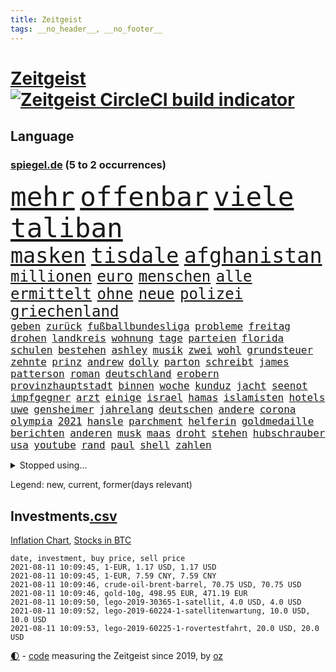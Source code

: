 ```yaml
---
title: Zeitgeist
tags: __no_header__, __no_footer__
---
```


# [Zeitgeist](https://oliz.io/zeitgeist/) [![Zeitgeist CircleCI build indicator](https://circleci.com/gh/ooz/zeitgeist.svg?style=shield)](https://circleci.com/gh/ooz/zeitgeist)

## Language

<h3><a href="https://www.spiegel.de" target="_blank">spiegel.de</a> (5 to 2 occurrences)</h3>
<p style="font-family:monospace">
<span style="font-size:32pt"><a href="news_links.html#mehr" class="current">mehr</a></span>
<span style="font-size:32pt"><a href="news_links.html#offenbar" class="current">offenbar</a></span>
<span style="font-size:32pt"><a href="news_links.html#viele" class="current">viele</a></span>
<span style="font-size:32pt"><a href="news_links.html#taliban" class="current">taliban</a></span>
<br>
<span style="font-size:25pt"><a href="news_links.html#masken" class="current">masken</a></span>
<span style="font-size:25pt"><a href="news_links.html#tisdale" class="new">tisdale</a></span>
<span style="font-size:25pt"><a href="news_links.html#afghanistan" class="current">afghanistan</a></span>
<br>
<span style="font-size:18pt"><a href="news_links.html#millionen" class="current">millionen</a></span>
<span style="font-size:18pt"><a href="news_links.html#euro" class="current">euro</a></span>
<span style="font-size:18pt"><a href="news_links.html#menschen" class="current">menschen</a></span>
<span style="font-size:18pt"><a href="news_links.html#alle" class="current">alle</a></span>
<span style="font-size:18pt"><a href="news_links.html#ermittelt" class="current">ermittelt</a></span>
<span style="font-size:18pt"><a href="news_links.html#ohne" class="current">ohne</a></span>
<span style="font-size:18pt"><a href="news_links.html#neue" class="current">neue</a></span>
<span style="font-size:18pt"><a href="news_links.html#polizei" class="current">polizei</a></span>
<span style="font-size:18pt"><a href="news_links.html#griechenland" class="current">griechenland</a></span>
<br>
<span style="font-size:12pt"><a href="news_links.html#geben" class="current">geben</a></span>
<span style="font-size:12pt"><a href="news_links.html#zurück" class="current">zurück</a></span>
<span style="font-size:12pt"><a href="news_links.html#fußballbundesliga" class="current">fußballbundesliga</a></span>
<span style="font-size:12pt"><a href="news_links.html#probleme" class="current">probleme</a></span>
<span style="font-size:12pt"><a href="news_links.html#freitag" class="current">freitag</a></span>
<span style="font-size:12pt"><a href="news_links.html#drohen" class="current">drohen</a></span>
<span style="font-size:12pt"><a href="news_links.html#landkreis" class="current">landkreis</a></span>
<span style="font-size:12pt"><a href="news_links.html#wohnung" class="current">wohnung</a></span>
<span style="font-size:12pt"><a href="news_links.html#tage" class="current">tage</a></span>
<span style="font-size:12pt"><a href="news_links.html#parteien" class="current">parteien</a></span>
<span style="font-size:12pt"><a href="news_links.html#florida" class="current">florida</a></span>
<span style="font-size:12pt"><a href="news_links.html#schulen" class="current">schulen</a></span>
<span style="font-size:12pt"><a href="news_links.html#bestehen" class="current">bestehen</a></span>
<span style="font-size:12pt"><a href="news_links.html#ashley" class="current">ashley</a></span>
<span style="font-size:12pt"><a href="news_links.html#musik" class="current">musik</a></span>
<span style="font-size:12pt"><a href="news_links.html#zwei" class="current">zwei</a></span>
<span style="font-size:12pt"><a href="news_links.html#wohl" class="current">wohl</a></span>
<span style="font-size:12pt"><a href="news_links.html#grundsteuer" class="new">grundsteuer</a></span>
<span style="font-size:12pt"><a href="news_links.html#zehnte" class="current">zehnte</a></span>
<span style="font-size:12pt"><a href="news_links.html#prinz" class="current">prinz</a></span>
<span style="font-size:12pt"><a href="news_links.html#andrew" class="current">andrew</a></span>
<span style="font-size:12pt"><a href="news_links.html#dolly" class="new">dolly</a></span>
<span style="font-size:12pt"><a href="news_links.html#parton" class="new">parton</a></span>
<span style="font-size:12pt"><a href="news_links.html#schreibt" class="current">schreibt</a></span>
<span style="font-size:12pt"><a href="news_links.html#james" class="current">james</a></span>
<span style="font-size:12pt"><a href="news_links.html#patterson" class="new">patterson</a></span>
<span style="font-size:12pt"><a href="news_links.html#roman" class="current">roman</a></span>
<span style="font-size:12pt"><a href="news_links.html#deutschland" class="current">deutschland</a></span>
<span style="font-size:12pt"><a href="news_links.html#erobern" class="current">erobern</a></span>
<span style="font-size:12pt"><a href="news_links.html#provinzhauptstadt" class="new">provinzhauptstadt</a></span>
<span style="font-size:12pt"><a href="news_links.html#binnen" class="current">binnen</a></span>
<span style="font-size:12pt"><a href="news_links.html#woche" class="current">woche</a></span>
<span style="font-size:12pt"><a href="news_links.html#kunduz" class="new">kunduz</a></span>
<span style="font-size:12pt"><a href="news_links.html#jacht" class="current">jacht</a></span>
<span style="font-size:12pt"><a href="news_links.html#seenot" class="current">seenot</a></span>
<span style="font-size:12pt"><a href="news_links.html#impfgegner" class="current">impfgegner</a></span>
<span style="font-size:12pt"><a href="news_links.html#arzt" class="current">arzt</a></span>
<span style="font-size:12pt"><a href="news_links.html#einige" class="current">einige</a></span>
<span style="font-size:12pt"><a href="news_links.html#israel" class="current">israel</a></span>
<span style="font-size:12pt"><a href="news_links.html#hamas" class="current">hamas</a></span>
<span style="font-size:12pt"><a href="news_links.html#islamisten" class="current">islamisten</a></span>
<span style="font-size:12pt"><a href="news_links.html#hotels" class="current">hotels</a></span>
<span style="font-size:12pt"><a href="news_links.html#uwe" class="new">uwe</a></span>
<span style="font-size:12pt"><a href="news_links.html#gensheimer" class="new">gensheimer</a></span>
<span style="font-size:12pt"><a href="news_links.html#jahrelang" class="current">jahrelang</a></span>
<span style="font-size:12pt"><a href="news_links.html#deutschen" class="current">deutschen</a></span>
<span style="font-size:12pt"><a href="news_links.html#andere" class="current">andere</a></span>
<span style="font-size:12pt"><a href="news_links.html#corona" class="current">corona</a></span>
<span style="font-size:12pt"><a href="news_links.html#olympia" class="current">olympia</a></span>
<span style="font-size:12pt"><a href="news_links.html#2021" class="current">2021</a></span>
<span style="font-size:12pt"><a href="news_links.html#hansle" class="new">hansle</a></span>
<span style="font-size:12pt"><a href="news_links.html#parchment" class="new">parchment</a></span>
<span style="font-size:12pt"><a href="news_links.html#helferin" class="current">helferin</a></span>
<span style="font-size:12pt"><a href="news_links.html#goldmedaille" class="current">goldmedaille</a></span>
<span style="font-size:12pt"><a href="news_links.html#berichten" class="current">berichten</a></span>
<span style="font-size:12pt"><a href="news_links.html#anderen" class="current">anderen</a></span>
<span style="font-size:12pt"><a href="news_links.html#musk" class="current">musk</a></span>
<span style="font-size:12pt"><a href="news_links.html#maas" class="current">maas</a></span>
<span style="font-size:12pt"><a href="news_links.html#droht" class="current">droht</a></span>
<span style="font-size:12pt"><a href="news_links.html#stehen" class="current">stehen</a></span>
<span style="font-size:12pt"><a href="news_links.html#hubschrauber" class="current">hubschrauber</a></span>
<span style="font-size:12pt"><a href="news_links.html#usa" class="current">usa</a></span>
<span style="font-size:12pt"><a href="news_links.html#youtube" class="current">youtube</a></span>
<span style="font-size:12pt"><a href="news_links.html#rand" class="current">rand</a></span>
<span style="font-size:12pt"><a href="news_links.html#paul" class="current">paul</a></span>
<span style="font-size:12pt"><a href="news_links.html#shell" class="current">shell</a></span>
<span style="font-size:12pt"><a href="news_links.html#zahlen" class="current">zahlen</a></span>
</p>
<details>
<summary>Stopped using...</summary>
<p class="former" style="font-size:12pt">
eindrücke(295) inklusive(295) richterin(295) investieren(294) abends(293) aufmerksamkeit(293) entdeckung(293) fabrik(293) kurzem(293) paare(293) zweiter(293) beliebt(292) beobachten(292) bundeskanzler(292) bundesland(292) ignoriert(292) liefert(292) verhandelt(292) überwinden(292) and(291) bitte(291) cool(291) dach(291) harry(291) insekten(291) kennt(291) locker(291) mithilfe(291) schlimmer(291) verbands(291) 300(290) anne(290) ehemaliger(290) gebaut(290) hervor(290) humanitäre(290) kita(290) kritische(290) menge(290) positionen(290) sicherheitskräfte(290) teslachef(290) unterlagen(290) vorstellung(290) ärmere(290) überreste(290) abstimmen(289) ehren(289) elisabeth(289) gefasst(289) geliefert(289) innenstadt(289) kämpfte(289) maximal(289) nahverkehr(289) nominierung(289) rechtsextremen(289) usbürger(289) version(289) anerkannt(288) botschaften(288) coronaausbruch(288) einheit(288) einzig(288) emma(288) englische(288) erholung(288) ersatz(288) gefordert(288) gleichstellung(288) guterres(288) infrage(288) joshua(288) reduziert(288) reihe(288) rock(288) schülern(288) vorbereitet(288) 41(287) 79(287) büros(287) franziska(287) führerschein(287) gefechte(287) geglückt(287) geheimnis(287) giffey(287) hannover(287) hinterlassen(287) historisch(287) marija(287) mathias(287) rb(287) russischer(287) spdgesundheitsexperte(287) spielzeit(287) sprengstoff(287) stürmer(287) treffer(287) zurückgetreten(287) ausgewertet(286) ausgleich(286) aussieht(286) bekannte(286) bekannten(286) ecuador(286) einstellen(286) einzug(286) entwickelt(286) großteil(286) grünheide(286) kommunikation(286) kompliziert(286) mitte(286) nahen(286) paderborn(286) pflege(286) reise(286) solcher(286) spaniens(286) sv(286) verschärfung(286) website(286) 1945(285) 96(285) 98(285) ansatz(285) bestätigen(285) chris(285) fortschritt(285) freiburg(285) ganzes(285) haken(285) impfbereitschaft(285) seiten(285) steuert(285) strafstoß(285) super(285) wm(285) öffentlichkeit(285) angesteckt(284) aufgehoben(284) besucher(284) bloß(284) coronainfektion(284) erwartungen(284) gesundheitssystem(284) hai(284) haltung(284) heißen(284) messerattacke(284) nadal(284) namens(284) reform(284) regierungspartei(284) schwarzer(284) unbekannter(284) verbrechen(284) vertrauliche(284) überwunden(284) 30000(283) anstehenden(283) ansturm(283) dringend(283) endspiel(283) erinnern(283) gerufen(283) grün(283) gutachten(283) hund(283) inhaftiert(283) mitgeteilt(283) oberlandesgericht(283) preisen(283) rechtlich(283) sendet(283) taylor(283) 34(282) braunschweig(282) eishockey(282) kochinstituts(282) matteo(282) nürnberg(282) radikal(282) reißt(282) stanley(282) strecke(282) teilgenommen(282) ton(282) vergangenheit(282) verzögern(282) wurzeln(282) übergang(282) besseren(281) bestes(281) bootsunglück(281) bot(281) fritz(281) generationen(281) korrekt(281) melanie(281) sichergestellt(281) unterliegt(281) virtuell(281) zuversichtlich(281) öl(281) flüchtlingen(280) kriterien(280) modell(280) nutzten(280) rechtspopulisten(280) roboter(280) saisonsieg(280) samuel(280) times(280) trainiert(280) ursprung(280) verdeutlicht(280) bewegen(279) einsetzen(279) elektrische(279) gesprengt(279) hob(279) kronprinz(279) löw(279) milde(279) mode(279) schwersten(279) siegen(279) vernachlässigt(279) verschwörungstheorien(279) zimmer(279) ansicht(278) befreien(278) bill(278) erfindung(278) island(278) libyen(278) metropolen(278) mutmaßlichem(278) präsidentin(278) stadtteil(278) therapie(278) triumph(278) vergessen(278) wirksam(278) band(277) drastisch(277) drastische(277) erlitt(277) französischen(277) königsfamilie(277) nordrheinwestfälischen(277) potenzial(277) steckte(277) ungewöhnliche(277) verhängnis(277) innenstädte(276) sinn(276) verbündete(276) berühmten(275) brauche(275) dämpfer(275) entsetzen(275) feind(275) leipzigs(275) platzen(275) schnitt(275) schäuble(275) can(274) euparlament(274) gedenkfeier(274) gemälde(274) gesamten(274) kanzlerkandidatur(274) langfristig(274) lädt(274) mahmoud(274) republik(274) schläft(274) virologen(274) bundesgesundheitsminister(273) gang(273) mohammed(273) neuauflage(273) sehnsucht(273) wiederholen(273) zurückhaltend(273) zuschauern(273) begriff(272) griechen(272) kindes(272) kinos(272) abkehr(271) beantworten(271) detail(271) geklagt(271) holocaust(271) klassiker(271) national(271) nordkoreas(271) reichlich(271) verschwiegen(271) ablehnung(270) belege(270) betrifft(270) bett(270) feld(270) jong(270) kehrte(270) konkrete(270) migration(270) möglicherweise(270) nah(270) spiegelleser(270) un(270) verschiedenen(270) wahrscheinlich(270) begründet(269) berater(269) bestand(269) rekordsumme(269) verwandelt(269) überraschen(269) 28(268) auktion(268) erfüllen(268) fach(268) namhafte(268) samstagmorgen(268) sicheren(268) solange(268) tiefen(268) unabhängig(268) verschwörung(268) verwickelt(268) zulässig(268) öffentliche(268) artikel(267) autobranche(267) dran(267) fan(267) homosexuellen(267) klarer(267) amerikas(266) aufgestellt(266) balance(266) bezeichnete(266) familienberater(266) hürde(266) premierministers(266) umweltbundesamt(266) defensive(265) frisch(265) infektionsgeschehen(265) verhandeln(265) aufschub(264) hängt(264) indirekt(264) kassen(264) mitfavorit(264) motive(264) schulschließungen(264) wählte(264) ecke(263) hessischen(263) konzentrationslager(263) le(263) netflixserie(263) polizistin(263) unzufrieden(263) gekämpft(262) rentner(262) schockiert(262) schulpolitik(262) sicherheitsbedenken(262) spitzenreiter(262) unterm(262) astronauten(261) bagdad(261) fußballem(261) landung(261) mühe(261) sinkende(261) strenger(261) versammlungen(261) chats(260) km/h(260) korruptionsvorwürfen(260) neunjährige(260) regelung(260) ruhig(260) verfassungswidrig(260) verwendung(260) vorgeführt(260) zuspruch(260) alexandra(259) begrüßt(259) beweise(259) eigentor(259) flagge(259) gefällt(259) stahl(259) keeper(258) me(258) intensivmediziner(257) 140(256) wrack(256) ball(255) ministerien(255) möglichkeiten(255) 47(254) abgerissen(254) gesetzliche(254) neymar(254) vermieter(254) coronapatienten(253) initiativen(253) verfolger(253) 36(252) abermals(252) kindheit(252) schottische(252) torwart(251) blake(250) flughafens(250) mafia(250) vollem(250) bewegt(249) erhoffen(249) jadon(249) vizekanzler(249) zeigten(249) vergehen(248) wertvolle(248) beschlagnahmten(247) entwickler(247) persönliches(247) summen(247) katharina(246) schwört(246) staus(246) tyson(246) vorherrschaft(246) bewaffneten(245) mutation(245) vergabe(245) wiedergewählt(245) gedenkt(244) zeitung(244) klappt(243) sauer(243) erfolgreichen(242) frühe(242) soldat(242) günther(241) statue(241) trick(241) kanal(240) youtuber(240) erreger(239) tagsüber(239) dämpft(237) jederzeit(237) missbrauchskomplex(237) pentagon(237) voraussetzung(237) austragung(236) eingeräumt(235) empfinden(235) halbzeitpause(235) heizen(235) sauerland(235) turniers(235) baldige(234) dylan(234) italienischer(234) truppenabzug(233) verunglückte(233) äthiopiens(233) karlsruhe(232) paradies(232) ungewöhnlichen(232) drohne(231) ungleichheit(231) meisterschaft(230) schach(230) unicef(230) beach(229) janet(229) offener(229) yellen(229) zweck(229) lieferungen(228) psychischen(228) schnelltest(228) wmtitel(228) cambridge(227) ausgemacht(225) rolf(224) beerdigt(223) zocken(222) zusätzliche(222) 43jähriger(221) bösen(221) hinterbliebene(221) intern(220) dominik(219) elliot(219) herauszufinden(219) regelmäßig(219) erfüllung(218) loslegen(218) stromausfall(218) berühmtesten(216) gelangt(216) parteiausschluss(216) parteichefin(216) verdächtig(216) vertrauten(216) effekt(213) erben(211) berühmtes(210) leiter(210) aufheben(209) nick(209) starkes(209) schärfer(208) lücken(207) kommuniziert(206) auslieferung(205) karolina(205) schütze(205) drittes(204) empfindet(203) kubas(203) blumen(202) rädern(200) bauarbeiten(198) fischern(198) perspektive(198) 64jährige(197) fußgängerzonen(197) gefährdete(196) befanden(194) blitz(194) langjähriger(194) abiturienten(193) eliteuni(192) schwangerschaftsabbrüche(192) jazzmusiker(191) texte(191) einstellungen(190) technische(188) absetzen(187) wolff(186) gesamtsieg(184) langjährige(184) scheideweg(184) enkel(183) mutante(183) zusätzlichen(183) aufgebot(182) franken(181) grunde(181) impftermin(179) flugzeugabsturz(178) englischer(177) autobauer(176) nebenjob(176) pkwmaut(176) berger(174) nutzungsbedingungen(174) downing(173) andy(172) delmenhorst(172) gemüse(172) klappen(172) riskanter(172) copa(171) coronainzidenzen(171) gaspipeline(171) konfrontation(171) luxemburg(171) jim(169) bergsteiger(168) flächendeckend(168) gelöscht(168) master(168) steine(168) goldbarren(167) viral(167) unionsfraktion(165) ausgewiesen(164) grundstück(164) kandidiert(164) lehrerin(164) oberhaupt(164) ungeeignet(164) armstrong(163) estland(163) hausärzte(163) sparkassen(163) rapide(162) überragenden(162) salvini(160) vulkan(160) abgefangen(159) jawort(158) inszenierte(157) ausländer(156) coronarisiko(156) menschenrechtslage(156) motiven(156) verleiht(156) opel(154) verwehrt(154) aufholen(152) bein(151) kurzarbeiter(151) silva(151) traditionell(151) bayreuth(150) herausfordern(150) indiens(149) zutrauen(149) autobahnen(148) seen(148) ubahnstation(147) fassungslos(146) internat(146) islamist(146) royal(146) sexistische(146) strich(145) zulieferer(145) beunruhigt(144) gerichtliche(144) abbruch(142) großmeister(141) 29jähriger(139) korrupte(139) hilferuf(138) katholiken(138) krimi(138) phasen(138) sonnigen(138) lösten(137) einbau(136) großereignis(135) hurra(134) teenagerin(134) abheben(133) pen(133) entsandt(132) reporterteam(132) absprachen(130) bundeswehrsoldat(130) geformt(130) rosa(130) schulkind(130) stadien(130) bejubelt(129) bräuchte(129) salman(129) impfwillige(128) vielfältig(128) wiese(127) alben(126) diverser(126) dramatisches(126) senders(125) dieter(123) zuschüsse(123) einfangen(122) großstädte(122) palästina(122) thessaloniki(122) verlegung(122) häme(121) jordanien(121) gegenkandidaten(120) lucaapp(120) immunisiert(119) strippenzieher(119) todestag(119) trikot(119) tschechiens(118) dementieren(117) hof(117) swr(116) coronainzidenz(115) krönen(115) baku(114) besetzen(114) bildzeitung(114) einheimische(114) homophobe(114) investor(114) mexikos(114) unbeteiligte(114) belgiens(113) missglückten(113) bastian(112) einzufangen(112) gelbe(112) unweit(112) affen(111) buhlen(111) sterblichen(111) bundestrainers(110) nationalelf(110) abgestürzt(109) weckte(109) kartellamt(108) lebenswerter(108) 1974(107) bundesstaaten(107) leichtathleten(107) philips(107) widow(107) erledigen(106) gutem(106) kuss(106) nhl(106) koepfer(105) landesverband(104) passende(104) begrenzung(103) blut(103) dubiosen(103) berechtigt(102) aggressiven(101) bröckelt(101) kellner(101) sprüche(101) borissow(100) münsterland(100) verlag(100) bojko(99) geschädigten(99) herausragende(99) zelebriert(99) kasper(98) laxen(98) passagieren(98) qualifying(98) aufreger(97) berlinneukölln(97) nordamerika(95) rassemblement(94) blüht(93) cloud(93) kommender(92) spitzenkandidatin(92) wandeln(92) ozean(91) schädlichen(91) tempolimit(91) 67jährige(90) degenkolb(90) geburtsort(90) hinauf(90) milliardenprojekt(90) neandertaler(90) packenden(90) rechnung(90) wirtschaftlich(90) abbas(89) erschüttern(89) financial(89) finanziert(89) leonardo(89) manila(89) pierre(89) aufgebrachte(88) blutigen(88) eile(88) einheitlichen(88) gültigen(88) klangen(88) koloniale(88) pflegen(88) zerren(88) techniken(87) überdüngung(87) 23000(86) fluch(86) schnellere(86) seniorenheim(86) vorgetäuscht(86) bachmann(85) ramsey(85) tötungsabsicht(85) bildtv(84) ernte(84) forschende(84) remmoclans(84) wirtschaftsprojekt(84) grünenspitzenkandidatin(83) umwelthilfe(83) gesinnung(82) lampedusa(82) loben(82) nathan(82) planlos(82) sankt(81) vorarbeit(81) wichtigere(81) afghanistanabzug(80) auszurichten(80) berufstätige(80) abstinenz(79) batteriefabrik(79) partners(79) angeschaut(78) bundeswehrhelfer(78) durchzusetzen(78) eubehörde(78) mitsamt(78) raumfahrt(78) schädlich(78) abbrennen(77) entschädigungen(77) gewöhnungsbedürftig(77) grünes(77) poleposition(77) protestaktionen(77) wägt(77) batteriezellen(76) festhält(76) orbáns(76) blockbuster(75) dieselskandals(75) einzelfall(75) erlässt(75) homeofficepflicht(75) loslässt(75) maia(75) millionensumme(75) modus(75) möhren(75) sandu(75) spanisches(75) 1946(74) auseinandersetzen(74) co₂abgabe(74) fremdverschulden(74) itkonzern(74) kundinnen(74) supermarktkette(74) achraf(73) abi(72) boerne(72) chefposten(72) gemeinderat(72) meisterwerk(72) sommerferien(72) strahlte(72) effekte(71) kane(71) lions(71) oldenburg(71) unkraut(71) zynismus(71) bruchsal(70) eisern(70) empfang(70) genialer(70) globaler(70) halbzeit(70) johanna(70) kaliforniens(70) landesteilen(70) sekt(70) 1987(69) gequält(69) günstigen(69) hungersnot(69) momentan(69) touristischen(69) vermelden(69) übungen(69) 149(68) 1981(68) achtzigerjahre(68) begraben(68) gemessenen(68) p(68) zollfahnder(68) bundesfamilienministerin(67) fideszpartei(67) flexibel(67) lediglich(67) rudolph(67) ziemiak(67) gesellen(66) lapid(66) tadschikistan(66) usverteidigungsministerium(66) befristet(65) blitzeinschlag(65) blues(65) geburtenrate(65) modi(65) narendra(65) 50jähriger(64) beton(64) bnd(64) gewünscht(64) hiphop(64) krieges(64) kriegsende(64) mclaren(64) nachbessern(64) schnellstmöglich(64) ubahnhof(64) belächelt(63) manta(63) ubahn(63) ökosystem(63) badewanne(62) beschwören(62) biest(62) impfquoten(62) konflikten(62) mangelwirtschaft(62) philippinischen(62) schnelltestergebnisse(62) übertrieben(62) aktivistinnen(61) cruise(61) erdbeeren(61) korb(61) künstlichen(61) windhorst(61) abstürze(60) anleitungen(60) arnold(60) mont(60) regionalwahlen(60) reicher(60) zweifache(60) borahansgrohe(59) sagan(59) 79jährige(58) großeltern(58) heizkosten(58) kurzschluss(58) nahost(58) putzen(58) rechtsterroristin(58) baum(57) community(57) kompletter(57) preisschub(57) rauschen(57) akzeptieren(56) bewährungsstrafen(56) cyberangriff(56) erklimmen(56) existenzfrage(56) strengeren(56) abgeschoben(55) jemanden(55) pliskova(55) teslafabrik(55) ausgab(54) austragen(54) impfverweigerer(54) knieverletzung(54) unorthodox(54) adressen(53) erpresst(53) exnationalspieler(53) franco(53) lernlücken(53) lernrückstände(53) ost(53) staatsgeheimnis(53) ständigen(53) testkonzept(53) unostudie(53) vielfaches(53) zew(53) überfielen(53) überzogen(53) dänemarks(52) eingeholt(52) gekentert(52) hackergruppe(52) nrwlandtag(52) scheinwerferlicht(52) schuldenbremse(52) surfer(52) werkzeuge(52) zugeschlagen(52) beleidigten(51) decke(51) ermahnt(51) finaleinzug(51) geschlampt(51) obdachlose(51) reines(51) talente(51) wessen(51) coronapositiv(50) gesichtet(50) verurteilten(50) waffenstillstand(50) dreh(49) galactic(49) haiangriff(49) herbe(49) hochhaus(49) parteispenden(49) schutzmacht(49) torrekord(49) unity(49) virgin(49) armenvierteln(48) einmischung(48) gesten(48) kärcher(48) leifheit(48) schreitet(48) sohns(47) wanderin(47) wochenlangen(47) gewohnheiten(46) usstreitkräfte(46) antisemitischer(45) banden(45) entsprechendes(45) kreuzimpfung(45) verständigung(45) court(44) erlebnis(44) luxusmarke(44) passagierflugzeug(44) flohen(43) françois(43) gezeichnet(43) laune(43) weinen(43) eruption(42) genesis(42) quere(42) schwergewicht(42) vorgängerin(42) witwer(42) fehlte(41) us(41) argentinier(40) bauernhof(40) erwachen(40) fotoreportage(40) gruppierung(40) américa(39) ausreise(39) formiert(39) gebäudes(39) kreidezähne(39) lives(39) matter(39) schlammschlacht(39) benzinpreis(38) botschafters(38) dani(38) emhalbfinale(38) emtitel(38) fünfjährigen(38) messner(38) sotschi(38) sympathisiert(38) welttennis(38) zimperlich(38) österreichischer(38) 220(37) angelique(37) ausgewählte(37) erschreckendes(37) hetzjagd(37) kerber(37) ministerrat(37) steuervergehen(37) vorschrift(37) genehmigungen(36) kulturelle(36) materialmangel(36) otte(36) pride(36) aufgedeckt(35) berge(35) bergwanderung(35) dallas(35) grandioses(35) gwen(35) lügt(35) schnelltestzentren(35) atempause(34) groteske(34) leichten(34) lügnerin(34) materialengpässe(34) recherchierte(34) skandinavien(34) warb(34) banging(33) frauenanteil(33) loony(33) luck(33) or(33) porn(33) ransomwareangriff(33) ölpreis(33) bergab(32) bescheiden(32) erstritten(32) gehasst(32) jagten(32) streben(32) vierteln(32) centre(31) korrekturen(31) bulli(30) optimistischer(30) reformer(30) turnieren(30) wahlkampfchef(30) wundert(30) zurückgeführt(30) balenciaga(29) berufungsverfahren(29) friseure(29) k(29) maskenstreit(29) modernes(29) raheem(29) rechtswidrig(29) seemeilen(29) sterling(29) tickets(29) wembley(29) 23jähriger(28) deltamutante(28) folgenden(28) neumünster(28) scheuen(28) schutzsuchenden(28) siebziger(28) topmanagern(28) unterlaufen(28) verfahrens(28) wilden(28) dänen(27) homburg(27) jelena(27) rechtsextrem(27) sendungen(27) stabilität(27) systemische(27) gareth(26) linksextremen(26) schlau(26) schlüsselfigur(26) smarte(26) unverändert(26) verschoss(26) wimbledon(26) auspacken(25) hjulmand(25) hunsrück(25) mancini(25) normen(25) roberto(25) sicherheitsrat(25) spielentscheidende(25) verabreden(25) wembleystadion(25) zeugnis(25) großfamilie(24) militärflugzeug(24) ramos(24) 39jährige(23) aktivitäten(23) bundestagspräsident(23) christiane(23) death(23) diamanten(23) erhitzt(23) gemüter(23) grundlegend(23) hymne(23) impfexperte(23) journal(23) kratzt(23) notwendig(23) schwache(23) southgate(23) spinnen(23) darstellungen(22) glaube(22) machtwechsel(22) rohöl(22) überraschungsteam(22) alleinherrscher(21) botswana(21) karat(21) konfliktregion(21) redakteure(21) rezo(21) riesendiamant(21) tauschen(21) ungarischen(21) einstimmt(20) kritikern(20) misshandlung(20) patrik(20) schick(20) schwimmende(20) gegenmodell(19) gelassenheit(19) hinterfragt(19) virologin(19) wiktor(19) wortgleich(19) brutales(18) leuchten(18) schweinsteiger(18) schwulen(18) südwestlich(18) tiangong(18) white(18) wiesbaden(18) überschätzt(18) einzigartig(17) entführen(17) geliebt(17) partnerschaft(17) antwerpen(16) behauptete(16) boote(16) eingriff(16) löfven(16) wissenschaften(16) bekennt(15) besorgniserregend(15) enfant(15) firmenchef(15) kindesmisshandlungen(15) mitbestimmen(15) terrible(15) touretappe(15) barrel(14) britisches(14) 1982(13) dfbnationalspieler(13) gelangte(13) mögen(13) bay(12) bundeswehrabzug(12) gefährdeten(12) grandslamturnier(12) kroatischen(12) three(12) 1951(11) begehrt(11) bundesrat(11) nationalistische(11) sportlichen(11) unvermeidbar(11)
</p>
</details>
<p>Legend: <span class="new">new</span>, <span class="current">current</span>, <span class="former">former(days relevant)</span></p>

## Investments[.csv](investments.csv)

[Inflation Chart](https://inflationchart.com),
[Stocks in BTC](https://stonksinbtc.xyz/)

```
date, investment, buy price, sell price
2021-08-11 10:09:45, 1-EUR, 1.17 USD, 1.17 USD
2021-08-11 10:09:45, 1-EUR, 7.59 CNY, 7.59 CNY
2021-08-11 10:09:46, crude-oil-brent-barrel, 70.75 USD, 70.75 USD
2021-08-11 10:09:46, gold-10g, 498.95 EUR, 471.19 EUR
2021-08-11 10:09:50, lego-2019-30365-1-satellit, 4.0 USD, 4.0 USD
2021-08-11 10:09:52, lego-2019-60224-1-satellitenwartung, 10.0 USD, 10.0 USD
2021-08-11 10:09:53, lego-2019-60225-1-rovertestfahrt, 20.0 USD, 20.0 USD
```

<footer>
<a href="javascript:toggleTheme()" class="nav">🌓</a>
- <a href="https://github.com/ooz/zeitgeist">code</a> measuring the Zeitgeist since 2019, by <a href="https://oliz.io">oz</a>
</footer>
